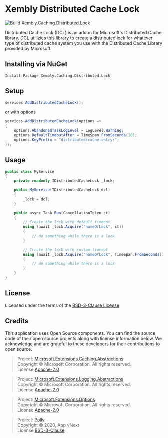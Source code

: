 # Xembly Distributed Cache Lock

![Build Xembly.Caching.Distributed.Lock](https://github.com/xembly/xembly-caching-distributed-lock/workflows/Build%20Xembly.Caching.Distributed.Lock/badge.svg)

Distributed Cache Lock (DCL) is an addon for Microsoft's Distributed Cache library. DCL utilizies this library
to create a distributed lock for whatever type of distributed cache system you use with the Distributed Cache
Library provided by Microsoft.

## Installing via NuGet

    Install-Package Xembly.Caching.Distributed.Lock

## Setup

```csharp
services.AddDistributedCacheLock();
```

or with options

```csharp
services.AddDistributedCacheLock(options =>
{
    options.AbandonedTaskLogLevel = LogLevel.Warning;
    options.DefaultTimeoutAfter = TimeSpan.FromSeconds(10);
    options.KeyPrefix = "distributed:cache:entry:";
});
```

## Usage

```csharp
public class MyService
{
	private readonly IDistributedCacheLock _lock;

	public MyService(IDistributedCacheLock dcl)
	{
		_lock = dcl;
	}

	public async Task Run(CancellationToken ct)
	{
		// Create the lock with default timeout
		using (await _lock.Acquire("nameOfLock", ct))
		{
			// do something while there is a lock
		}

		// Create the lock with custom timeout
		using (await _lock.Acquire("nameOfLock", TimeSpan.FromSeconds(30), ct))
		{
			// do something while there is a lock
		}
	}
}
```

## License

Licensed under the terms of the [BSD-3-Clause License](https://opensource.org/licenses/BSD-3-Clause)

## Credits

This application uses Open Source components. You can find the source code of their open source projects along with license information below. We acknowledge and are grateful to these developers for their contributions to open source.


>Project: [Microsoft.Extensions.Caching.Abstractions](https://www.nuget.org/packages/Microsoft.Extensions.Caching.Abstractions/)<br>
Copyright © Microsoft Corporation. All rights reserved.<br>
License [Apache-2.0](https://licenses.nuget.org/Apache-2.0)

>Project: [Microsoft.Extensions.Logging.Abstractions](https://www.nuget.org/packages/Microsoft.Extensions.Logging.Abstractions/)<br>
Copyright © Microsoft Corporation. All rights reserved.<br>
License [Apache-2.0](https://licenses.nuget.org/Apache-2.0)

>Project: [Microsoft.Extensions.Options](https://www.nuget.org/packages/Microsoft.Extensions.Options/)<br>
Copyright © Microsoft Corporation. All rights reserved.<br>
License [Apache-2.0](https://licenses.nuget.org/Apache-2.0)

>Project: [Polly](https://www.nuget.org/packages/Polly/)<br>
Copyright © 2020, App vNext<br>
License [BSD-3-Clause](https://licenses.nuget.org/BSD-3-Clause)
